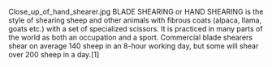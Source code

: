 Close_up_of_hand_shearer.jpg BLADE SHEARING or HAND SHEARING is the style of shearing sheep and other animals with fibrous coats (alpaca, llama, goats etc.) with a set of specialized scissors. It is practiced in many parts of the world as both an occupation and a sport. Commercial blade shearers shear on average 140 sheep in an 8-hour working day, but some will shear over 200 sheep in a day.[1]
